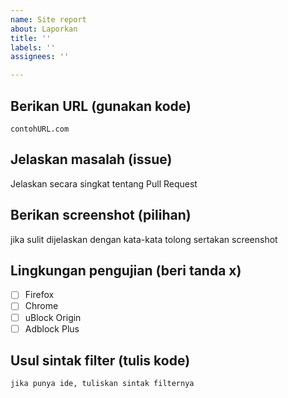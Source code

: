```yaml
---
name: Site report
about: Laporkan
title: ''
labels: ''
assignees: ''

---
```


## Berikan URL (gunakan kode)
`contohURL.com`

## Jelaskan masalah (issue)
Jelaskan secara singkat tentang Pull Request

## Berikan screenshot (pilihan)
jika sulit dijelaskan dengan kata-kata tolong sertakan screenshot

## Lingkungan pengujian (beri tanda x)
- [ ] Firefox
- [ ] Chrome
- [ ] uBlock Origin
- [ ] Adblock Plus

## Usul sintak filter (tulis kode)
`jika punya ide, tuliskan sintak filternya`
